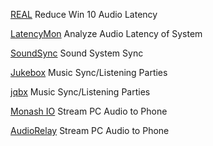 
[REAL](https://github.com/miniant-git/REAL)
Reduce Win 10 Audio Latency

[LatencyMon](https://www.resplendence.com/latencymon)
Analyze Audio Latency of System

[SoundSync](https://soundsync.app/)
Sound System Sync

[Jukebox](https://jukebox.today/)
Music Sync/Listening Parties

[jqbx](http://jqbx.fm/)
Music Sync/Listening Parties

[Monash IO](https://monash.io/)
Stream PC Audio to Phone

[AudioRelay](https://audiorelay.net/)
Stream PC Audio to Phone
